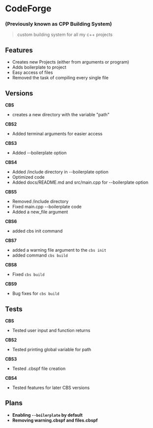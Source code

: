 # CodeForge
### (Previously known as CPP Building System)
> custom building system for all my c++ projects
    
## Features

- Creates new Projects (either from arguments or program)
- Adds boilerplate to project
- Easy access of files
- Removed the task of compiling every single file

## Versions

**CBS**
- creates a new directory with the variable "path"

**CBS2**
- Added terminal arguments for easier access

**CBS3**
- Added --boilerplate option

**CBS4**
- Added /include directory in --boilerplate option
- Optimized code
- Added docs/README.md and src/main.cpp for --boilerplate option

**CBS5**
- Removed /include directory
- Fixed main.cpp --boilerplate code
- Added a new_file argument

**CBS6**
- added cbs init command

**CBS7**
- added a warning file argument to the `cbs init`
- added command `cbs build`

**CBS8**
- Fixed `cbs build`

**CBS9**
- Bug fixes for `cbs build`

## Tests
 
**CBS**
- Tested user input and function returns

**CBS2**
- Tested printing global variable for path

**CBS3**
- Tested .cbspf file creation

**CBS4**
- Tested features for later CBS versions

## Plans

- **Enabling `--boilerplate` by default**
- **Removing warning.cbspf and files.cbspf**